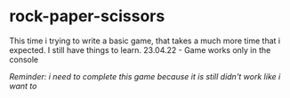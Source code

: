 # rock-paper-scissors
This time i trying to write a basic game, that takes a much more time that i expected. I still have things to learn.
23.04.22 - Game works only in the console

*Reminder: i need to complete this game because it is still didn't work like i want to*
